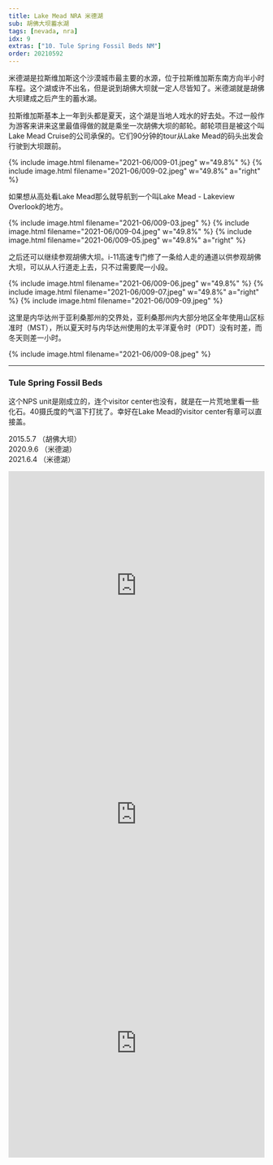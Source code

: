 ```yaml
---
title: Lake Mead NRA 米德湖
sub: 胡佛大坝蓄水湖
tags: [nevada, nra]
idx: 9
extras: ["10. Tule Spring Fossil Beds NM"]
order: 20210592
---
```


米德湖是拉斯维加斯这个沙漠城市最主要的水源，位于拉斯维加斯东南方向半小时车程。这个湖或许不出名，但是说到胡佛大坝就一定人尽皆知了。米德湖就是胡佛大坝建成之后产生的蓄水湖。

拉斯维加斯基本上一年到头都是夏天，这个湖是当地人戏水的好去处。不过一般作为游客来讲来这里最值得做的就是乘坐一次胡佛大坝的邮轮。邮轮项目是被这个叫Lake Mead Cruise的公司承保的。它们90分钟的tour从Lake Mead的码头出发会行驶到大坝跟前。

{% include image.html filename="2021-06/009-01.jpeg" w="49.8%" %}
{% include image.html filename="2021-06/009-02.jpeg" w="49.8%" a="right" %}

如果想从高处看Lake Mead那么就导航到一个叫Lake Mead - Lakeview Overlook的地方。

{% include image.html filename="2021-06/009-03.jpeg" %}
{% include image.html filename="2021-06/009-04.jpeg" w="49.8%" %}
{% include image.html filename="2021-06/009-05.jpeg" w="49.8%" a="right" %}

之后还可以继续参观胡佛大坝。i-11高速专门修了一条给人走的通道以供参观胡佛大坝，可以从人行道走上去，只不过需要爬一小段。

{% include image.html filename="2021-06/009-06.jpeg" w="49.8%" %}
{% include image.html filename="2021-06/009-07.jpeg" w="49.8%" a="right" %}
{% include image.html filename="2021-06/009-09.jpeg" %}

这里是内华达州于亚利桑那州的交界处，亚利桑那州内大部分地区全年使用山区标准时（MST），所以夏天时与内华达州使用的太平洋夏令时（PDT）没有时差，而冬天则差一小时。

{% include image.html filename="2021-06/009-08.jpeg" %}

---

### Tule Spring Fossil Beds
这个NPS unit是刚成立的，连个visitor center也没有，就是在一片荒地里看一些化石。40摄氏度的气温下打扰了。幸好在Lake Mead的visitor center有章可以直接盖。

2015.5.7 （胡佛大坝）<br>
2020.9.6 （米德湖）<br>
2021.6.4 （米德湖）

<iframe src="https://www.google.com/maps/embed?pb=!1m14!1m8!1m3!1d411836.1806008137!2d-113.65480910195306!3d36.25236284431797!3m2!1i1024!2i768!4f13.1!3m3!1m2!1s0x80c92c9085fe56db%3A0x44bb40f6acfd63be!2sLake%20Mead%20Visitor%20Center!5e0!3m2!1sen!2sus!4v1652162182519!5m2!1sen!2sus" width="100%" height="450" style="border:0;" allowfullscreen="" loading="lazy" referrerpolicy="no-referrer-when-downgrade"></iframe>

<iframe src="https://www.google.com/maps/embed?pb=!1m14!1m8!1m3!1d413080.9107415687!2d-114.7430832!3d36.0155407!3m2!1i1024!2i768!4f13.1!3m3!1m2!1s0x80c92d159e975ed7%3A0xa7d9d4b003dc555e!2sHoover%20Dam%20Visitors%20Center!5e0!3m2!1sen!2sus!4v1652162303296!5m2!1sen!2sus" width="100%" height="450" style="border:0;" allowfullscreen="" loading="lazy" referrerpolicy="no-referrer-when-downgrade"></iframe>

<iframe src="https://www.google.com/maps/embed?pb=!1m14!1m8!1m3!1d411238.02704280237!2d-115.5483607!3d36.3656936!3m2!1i1024!2i768!4f13.1!3m3!1m2!1s0x80c8ed33fa42926d%3A0xc3b45fb78c45913e!2sTule%20Springs%20Fossil%20Beds%20National%20Monument!5e0!3m2!1sen!2sus!4v1652162234563!5m2!1sen!2sus" width="100%" height="450" style="border:0;" allowfullscreen="" loading="lazy" referrerpolicy="no-referrer-when-downgrade"></iframe>